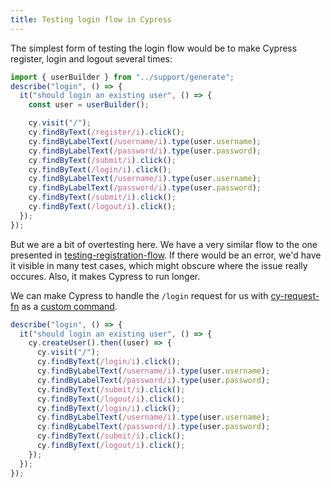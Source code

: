 ```yaml
---
title: Testing login flow in Cypress
---
```


The simplest form of testing the login flow would be to make Cypress register, login and logout several times:

```ts
import { userBuilder } from "../support/generate";
describe("login", () => {
  it("should login an existing user", () => {
    const user = userBuilder();

    cy.visit("/");
    cy.findByText(/register/i).click();
    cy.findByLabelText(/username/i).type(user.username);
    cy.findByLabelText(/password/i).type(user.password);
    cy.findByText(/submit/i).click();
    cy.findByText(/login/i).click();
    cy.findByLabelText(/username/i).type(user.username);
    cy.findByLabelText(/password/i).type(user.password);
    cy.findByText(/submit/i).click();
    cy.findByText(/logout/i).click();
  });
});
```

But we are a bit of overtesting here. We have a very similar flow to the one presented in [testing-registration-flow](/knowledge/JavaScript/testing/cypress/testing-registration-flow.md). If there would be an error, we'd have it visible in many test cases, which might obscure where the issue really occures. Also, it makes Cypress to run longer.

We can make Cypress to handle the `/login` request for us with [cy-request-fn](/knowledge/JavaScript/testing/cypress/cy-request-fn.md) as a [custom command](/knowledge/JavaScript/testing/cypress/custom-cypress-cmds.md).

```ts
describe("login", () => {
  it("should login an existing user", () => {
    cy.createUser().then((user) => {
      cy.visit("/");
      cy.findByText(/login/i).click();
      cy.findByLabelText(/username/i).type(user.username);
      cy.findByLabelText(/password/i).type(user.password);
      cy.findByText(/submit/i).click();
      cy.findByText(/logout/i).click();
      cy.findByText(/login/i).click();
      cy.findByLabelText(/username/i).type(user.username);
      cy.findByLabelText(/password/i).type(user.password);
      cy.findByText(/submit/i).click();
      cy.findByText(/logout/i).click();
    });
  });
});
```
